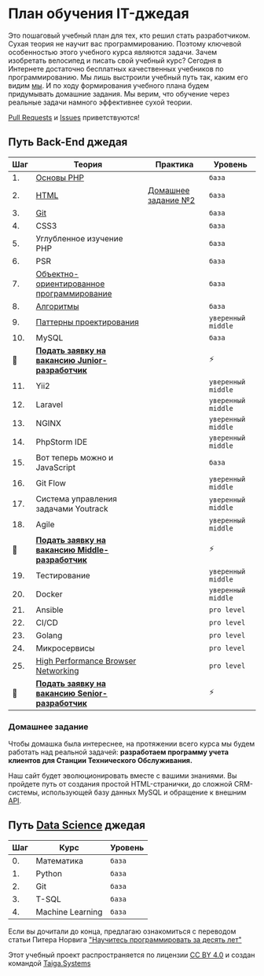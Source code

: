 # План обучения IT-джедая

Это пошаговый учебный план для тех, кто решил стать разработчиком. Сухая теория не научит вас программированию. Поэтому ключевой особенностью этого учебного курса являются задачи. Зачем изобретать велосипед и писать свой учебный курс? Сегодня в Интернете достаточно бесплатных качественных учебников по программированию. Мы лишь выстроили учебный путь так, каким его видим [мы](http://taiga.systems/). И по ходу формирования учебного плана будем придумывать домашние задания. Мы верим, что обучение через реальные задачи намного эффективнее сухой теории.  

[Pull Requests](https://github.com/taigasys/school/pulls) и [Issues](https://github.com/taigasys/school/issues) приветствуются! 



## Путь Back-End джедая
| Шаг| Теория | Практика |Уровень |
|--- |---  |--- |--- |
| 1. | [Основы PHP](/steps/1_php.md)   |                                    | `база` |
| 2. | [HTML](/steps/2_html.md) | [Домашнее задание №2](/steps/2_html_hw.md) | `база` |
| 3. | [Git](/steps/3_git.md)  |                                     | `база` |
| 4. | CSS3   |                                   | `база` |
| 5. | Углубленное изучение PHP   |                                    | `база` |
| 6. | PSR   |                                    | `база` |
| 7. | [Объектно-ориентированное программирование](steps/7_oop.md) | | `база` |
| 8. | [Алгоритмы](/steps/8_algo_.md) |                                | `база` |
| 9. | [Паттерны проектирования](https://refactoring.guru/ru/design-patterns) |                  | `уверенный middle` |
| 10. | MySQL |                                    | `база` |
| :bug: | [**Подать заявку на вакансию Junior-разработчик**](mailto:mail@taiga.systems?subject=Junior)  | | :zap: |
| 11. | Yii2 |                                     | `уверенный middle` |
| 12. | Laravel |                                  | `уверенный middle` |
| 13.| NGINX |                                    | `уверенный middle` |
| 14.| PhpStorm IDE |                             | `уверенный middle` |
| 15.| Вот теперь можно и JavaScript |          | `база` |
| 16.| Git Flow |                             | `уверенный middle` |
| 17.| Система управления задачами Youtrack |       | `уверенный middle` |
| 18.| Agile |                             | `уверенный middle` |
| :robot:  | [**Подать заявку на вакансию Middle-разработчик**](mailto:mail@taiga.systems?subject=Middle) |  | :zap: |
| 19.| Тестирование |                             | `уверенный middle` |
| 20.| Docker |                                   | `уверенный middle` |
| 21.| Ansible |                                    | `pro level` |
| 22.| CI/CD |                                    | `pro level` |
| 23.| Golang |                                   | `pro level` |
| 24.| Микросервисы  |                            | `pro level` |
| 25.| [High Performance Browser Networking](https://hpbn.co/) | | `pro level` |
| :rocket: | [**Подать заявку на вакансию Senior-разработчик**](mailto:mail@taiga.systems?subject=Senior) |  | :zap: |

### Домашнее задание
Чтобы домашка была интереснее, на протяжении всего курса мы будем работать над реальной задачей: **разработаем программу учета клиентов для Станции Технического Обслуживания.**  

Наш сайт будет эволюционировать вместе с вашими знаниями. Вы пройдете путь от создания простой HTML-странички, до сложной CRM-системы, использующей базу данных MySQL и обращение к внешним [API](https://ru.wikipedia.org/wiki/API).
  
  
    
      

## Путь [Data Science](https://vk.com/@tproger-neural-networks-in-simple-words) джедая
| Шаг| Курс             |Уровень |
|--- |---               |---     |
| 0. | Математика       | `база`|
| 1. | Python           | `база`|
| 2. | Git              | `база`|
| 3. | T-SQL            | `база`|
| 4. | Machine Learning | `база`|
  
  
 Если вы дочитали до конца, предлагаю ознакомиться с переводом статьи Питера Норвига ["Научитесь программировать за десять лет"](http://www.williamspublishing.com/21-days.html) 
 
  
 Этот учебный проект распространяется по лицензии [CC BY 4.0](https://creativecommons.org/licenses/by/4.0/deed.ru) и создан командой [Taiga.Systems](http://taiga.systems/)